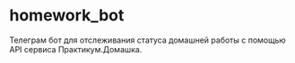 # homework_bot
Телеграм бот для отслеживания статуса домашней работы с помощью API сервиса Практикум.Домашка.
